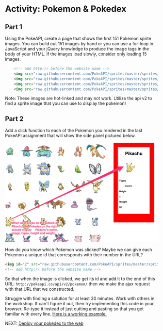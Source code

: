 # Activity: Pokemon & Pokedex

## Part 1

Using the PokeAPI, create a page that shows the first 151 Pokemon sprite images. You can build out 151 images by hand or you can use a for-loop in JavaScript and your jQuery knowledge to produce the image tags in the body of your HTML.  If the images load slowly, consider only loading 15 images.

``` html
    <!-- add http:// before the website name -->
    <img src="raw.githubusercontent.com/PokeAPI/sprites/master/sprites/pokemon/shiny/1.png">
    <img src="raw.githubusercontent.com/PokeAPI/sprites/master/sprites/pokemon/shiny/2.png">
    <img src="raw.githubusercontent.com/PokeAPI/sprites/master/sprites/pokemon/shiny/3.png">
    <img src="raw.githubusercontent.com/PokeAPI/sprites/master/sprites/pokemon/shiny/4.png">
```

Note: These images are hot-linked and may not work. Utilize the api v2 to find a sprite image that you can use to display the pokemon!

## Part 2

Add a click function to each of the Pokemon you rendered in the last PokeAPI assignment that will show the side panel pictured below.

![Pokedex Image](../images/ajax-pikachu.png)

How do you know which Pokemon was clicked? Maybe we can give each Pokemon a unique id that corresponds with their number in the URL?

``` html
<img id="2" src="raw.githubusercontent.com/PokeAPI/sprites/master/sprites/pokemon/shiny/2.png">
<!-- add http:// before the website name -->
```

So that when the image is clicked, we get its id and add it to the end of this URL: `http://pokeapi.co/api/v2/pokemon/` then we make the ajax request with that URL that we constructed.

Struggle with finding a solution for at least 30 minutes. Work with others in the workshop. If can't figure it out, then try implementing this code in your browser. Re-type it instead of just cutting and pasting so that you get familiar with every line. [Here is a working example.](https://codepen.io/dannyooooo/pen/229e50320ec54d6b8e2f845fa07672ba)

NEXT: [Deploy your pokedex to the web](./deploy.md)
